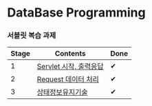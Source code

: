 # DataBase Programming

### 서블릿 복습 과제

 |Stage|Contents|Done|
 |------|---|---|
 |1|[Servlet 시작, 출력응답](https://github.com/wjdrbs96/JDBC_Project/blob/master/Assignment2/src/com/review/MyExample.java)|✔|
 |2|[Request 데이터 처리](https://github.com/wjdrbs96/JDBC_Project/blob/master/Assignment2/src/com/review/MyExample2.java)|✔|
 |3|[상태정보유지기술](https://github.com/wjdrbs96/JDBC_Project/blob/master/review.md)|✔|
 
 